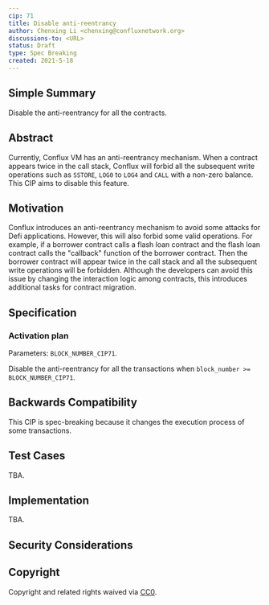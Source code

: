 ```yaml
---
cip: 71
title: Disable anti-reentrancy
author: Chenxing Li <chenxing@confluxnetwork.org>
discussions-to: <URL>
status: Draft
type: Spec Breaking
created: 2021-5-18
---
```


## Simple Summary
Disable the anti-reentrancy for all the contracts. 

## Abstract
Currently, Conflux VM has an anti-reentrancy mechanism. When a contract appears twice in the call stack, Conflux will forbid all the subsequent write operations such as `SSTORE`, `LOG0` to `LOG4` and `CALL` with a non-zero balance. This CIP aims to disable this feature.

## Motivation
Conflux introduces an anti-reentrancy mechanism to avoid some attacks for Defi applications. However, this will also forbid some valid operations. For example, if a borrower contract calls a flash loan contract and the flash loan contract calls the "callback" function of the borrower contract. Then the borrower contract will appear twice in the call stack and all the subsequent write operations will be forbidden. Although the developers can avoid this issue by changing the interaction logic among contracts, this introduces additional tasks for contract migration.

## Specification

### Activation plan

Parameters: `BLOCK_NUMBER_CIP71`. 

Disable the anti-reentrancy for all the transactions when `block_number >= BLOCK_NUMBER_CIP71`. 

## Backwards Compatibility

This CIP is spec-breaking because it changes the execution process of some transactions. 

## Test Cases
TBA.

## Implementation
TBA.

## Security Considerations


## Copyright
Copyright and related rights waived via [CC0](https://creativecommons.org/publicdomain/zero/1.0/).
